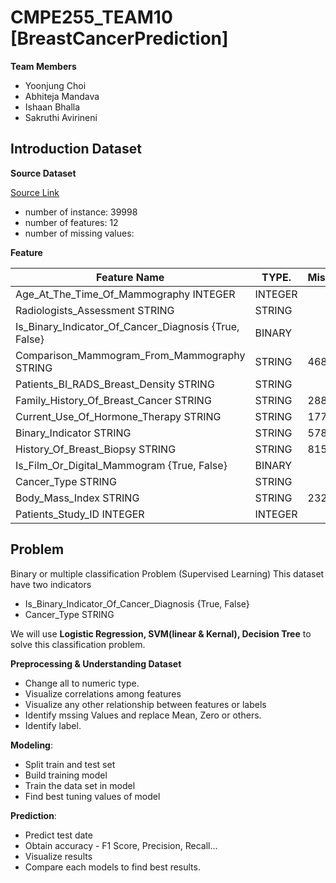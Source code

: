 # CMPE255_TEAM10 [BreastCancerPrediction]

**Team Members**

* Yoonjung Choi
* Abhiteja Mandava
* Ishaan Bhalla
* Sakruthi Avirineni


## Introduction Dataset

**Source Dataset**

[Source Link](https://www.openml.org/search?type=data&status=active&id=43687&sort=runs)

* number of instance: 39998
* number of features: 12
* number of missing values: 

**Feature**

| Feature Name                                              |  TYPE. | MissigValue|
|-----------------------------------------------------------|--------|------------|
| Age_At_The_Time_Of_Mammography INTEGER                    | INTEGER|            | 
| Radiologists_Assessment STRING                            | STRING |            | 
| Is_Binary_Indicator_Of_Cancer_Diagnosis {True, False}     | BINARY |            | 
| Comparison_Mammogram_From_Mammography STRING              | STRING |   4680     |
| Patients_BI_RADS_Breast_Density STRING                    | STRING |            | 
| Family_History_Of_Breast_Cancer STRING                    | STRING |    288     | 
| Current_Use_Of_Hormone_Therapy STRING                     | STRING |   1772     | 
| Binary_Indicator STRING                                   | STRING |    578     | 
| History_Of_Breast_Biopsy STRING                           | STRING |    815     |
| Is_Film_Or_Digital_Mammogram {True, False}                | BINARY |            | 
| Cancer_Type STRING                                        | STRING |            | 
| Body_Mass_Index STRING                                    | STRING |   23208    |
| Patients_Study_ID INTEGER                                 | INTEGER|            |


## Problem
Binary or multiple classification Problem (Supervised Learning)
This dataset have two indicators

* Is_Binary_Indicator_Of_Cancer_Diagnosis {True, False}
* Cancer_Type STRING

We will use **Logistic Regression, SVM(linear & Kernal), Decision Tree** to solve this classification problem.

**Preprocessing & Understanding Dataset**
* Change all to numeric type.
* Visualize correlations among features
* Visualize any other relationship between features or labels
* Identify mssing Values and replace Mean, Zero or others.    
* Identify label.

**Modeling**:
   
* Split train and test set
* Build training model
* Train the data set in model
* Find best tuning values of model

**Prediction**:
* Predict test date 
* Obtain accuracy - F1 Score, Precision, Recall...
* Visualize results
* Compare each models to find best results.

